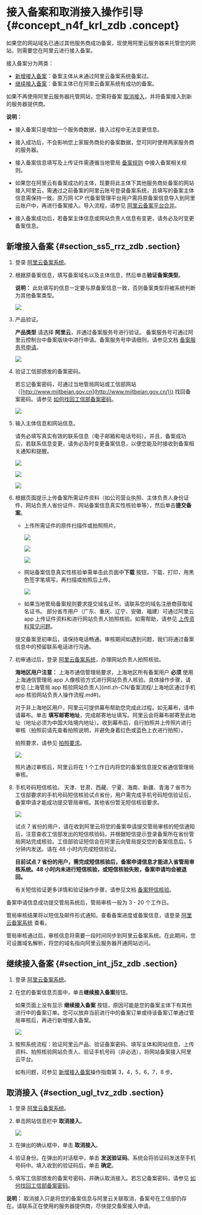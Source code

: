 # 接入备案和取消接入操作引导 {#concept_n4f_krl_zdb .concept}

如果您的网站域名已通过其他服务商成功备案，现使用阿里云服务器来托管您的网站，则需要您在阿里云进行接入备案。

接入备案分为两类：

-   [新增接入备案](#section_ss5_rrz_zdb)：备案主体从未通过阿里云备案系统备案过。
-   [继续接入备案](#section_int_j5z_zdb)：备案主体已在阿里云备案系统有成功的备案。

如果不再使用阿里云服务器托管网站，您需将备案 [取消接入](#section_ugl_tvz_zdb)，并将备案接入到新的服务器提供商。

**说明：** 

-   接入备案只是增加一个服务商数据，接入过程中无法变更信息。

-   接入成功后，不会影响您上家服务商处的备案数据，您可同时使用两家服务商的服务器。

-   接入备案信息填写及上传证件需遵循当地管局 [备案规则](https://beian.aliyun.com/#MapDataContainer) 中接入备案相关规则。

-   如果您在阿里云有备案成功的主体，现要将此主体下其他服务商处备案的网站接入阿里云，需通过之前备案的阿里云账号登录备案系统，且填写的备案主体信息需保持一致。原万网 ICP 代备案管理平台用户需将原备案信息导入到阿里云账户中，再进行备案接入。导入流程，请参见 [阿里云备案平台合并](https://help.aliyun.com/document_detail/48581.html)。

-   接入备案成功后，若备案主体信息或网站负责人信息有变更，请务必及时变更备案信息。

## 新增接入备案 {#section_ss5_rrz_zdb .section}

1.  登录 [阿里云备案系统](https://beian.aliyun.com/order/)。
2.  根据原备案信息，填写备案域名以及主体信息，然后单击**验证备案类型**。

    **说明：** 此处填写的信息一定要与原备案信息一致，否则备案类型将被系统判断为其他备案类型。

    ![](http://static-aliyun-doc.oss-cn-hangzhou.aliyuncs.com/assets/img/14196/5652_zh-CN.jpg)

3.  产品验证。

    **产品类型** 请选择 **阿里云**，并通过备案服务号进行验证。 备案服务号可通过阿里云控制台中备案版块中进行申请。备案服务号申请细则，请参见文档 [备案服务号申请](intl.zh-CN/备案流程/备案服务号申请方法与使用限制说明.md#)。

    ![](http://static-aliyun-doc.oss-cn-hangzhou.aliyuncs.com/assets/img/14198/5747_zh-CN.jpg)

4.  验证工信部颁发的备案密码。

    若忘记备案密码，可通过当地管局网站或工信部网站（[http://www.miitbeian.gov.cn](http://www.miitbeian.gov.cn/)\) 找回备案密码。请参见 [如何找回工信部备案密码](../../../../intl.zh-CN/常见问题/其他/如何找回工信部备案密码？.md#)。

    ![](http://static-aliyun-doc.oss-cn-hangzhou.aliyuncs.com/assets/img/14198/5751_zh-CN.jpg)

5.  输入主体信息和网站信息。

    请务必填写真实有效的联系信息（电子邮箱和电话号码）。并且，备案成功后，若联系信息变更，请务必及时变更备案信息，以便您能及时接收到备案相关通知和提醒。

    ![](http://static-aliyun-doc.oss-cn-hangzhou.aliyuncs.com/assets/img/14198/6178_zh-CN.png)

    ![](http://static-aliyun-doc.oss-cn-hangzhou.aliyuncs.com/assets/img/14198/6179_zh-CN.png)

    ![](http://static-aliyun-doc.oss-cn-hangzhou.aliyuncs.com/assets/img/14198/6180_zh-CN.png)

6.  根据页面提示上传备案所需证件资料（如公司营业执照、主体负责人身份证件、网站负责人省份证件、网站备案信息真实性核验单等），然后单击**提交备案**。

    -   上传所需证件的原件扫描件或拍照照片。

        ![](http://static-aliyun-doc.oss-cn-hangzhou.aliyuncs.com/assets/img/14198/6181_zh-CN.png)

        ![](http://static-aliyun-doc.oss-cn-hangzhou.aliyuncs.com/assets/img/14198/6182_zh-CN.png)

        ![](http://static-aliyun-doc.oss-cn-hangzhou.aliyuncs.com/assets/img/14198/6183_zh-CN.png)

    -   网站备案信息真实性核验单需单击此页面中**下载** 按钮，下载、打印，用黑色签字笔填写，再扫描或拍照后上传。

        ![](http://static-aliyun-doc.oss-cn-hangzhou.aliyuncs.com/assets/img/14196/5663_zh-CN.png)

    -   如果当地管局备案规则要求提交域名证书，请联系您的域名注册商获取域名证书。
    部分省市用户（广东、重庆、辽宁、安徽、福建）可通过阿里云 app 上传证件资料和进行网站负责人拍照核验。如需帮助，请参见 [上传资料常见问题](../../../../intl.zh-CN/常见问题/上传资料.md#)。

    提交备案至初审后，请保持电话畅通。审核期间如遇到问题，我们将通过备案信息中的预留联系电话进行沟通。

7.  初审通过后，登录 [阿里云备案系统](https://beian.aliyun.com/order/selfBaIndex.htm)，办理网站负责人拍照核验。

    **海地区用户注意：** 上海市通信管理局要求，上海地区所有备案用户 **必须** 使用上海通信管理局 app 人像核验方式进行网站负责人核验。具体操作步骤，请参见 [上海管局 app 核验网站负责人](intl.zh-CN/备案流程/上海地区通过手机 app 核验网站负责人操作流程.md#)。

    对于非上海地区用户，阿里云可提供幕布帮助您完成此过程。如无幕布，请申请幕布。单击 **填写邮寄地址**，完成邮寄地址填写。阿里云会将幕布邮寄至此地址（地址必须为中国大陆境内地址）。收到幕布后，自行拍照并上传照片进行审核（拍照前请先查看拍照说明，并避免身着红色或蓝色上衣进行拍照）。

    拍照要求，请参见 [拍照要求](../../../../intl.zh-CN/常见问题/拍照核验.md#section_tb4_cht_zdb)。

    ![](http://static-aliyun-doc.oss-cn-hangzhou.aliyuncs.com/assets/img/14196/5688_zh-CN.png)

    照片通过审核后，阿里云将在 1 个工作日内将您的备案信息提交省通信管理局审核。

8.  手机号码短信核验。 天津、甘肃、西藏、宁夏、海南、新疆、青海 7 省市为工信部要求的手机号码短信核验试点省份，用户需完成手机号码短信验证后，备案申请才能成功提交管局审核。其他省份暂无短信核验要求。

    ![](http://static-aliyun-doc.oss-cn-hangzhou.aliyuncs.com/assets/img/14196/5690_zh-CN.jpg)

    试点 7 省份的用户，请在收到阿里云将您的备案申请提交管局审核的短信通知后，注意查收工信部发出的短信核验码，并根据短信提示登录备案所在省份管局网站完成核验。工信部验证短信会在阿里云向管局提交您的备案信息后，5 分钟内发送。请在 48 小时内完成短信验证。

    **目前试点 7 省份的用户，需完成短信核验后，备案申请信息才能进入省管局审核系统。48 小时内未进行短信核验，或短信核验失败，备案申请均会被退回。**

    有关短信验证更多详情和验证操作步骤，请参见文档 [备案短信核验](intl.zh-CN/备案流程/备案短信核验.md#)。


备案申请信息成功提交管局系统后，管局审核一般为 3 - 20 个工作日。

管局审核结果将以短信及邮件形式通知。查看备案进度或备案信息，请登录 [阿里云备案系统](https://beian.aliyun.com/order/index) 查看。

管局审核通过后，审核信息将需要一段时间同步到阿里云备案系统。在此期间，您可设置域名解析，将您的域名指向阿里云服务器开通网站访问。

## 继续接入备案 {#section_int_j5z_zdb .section}

1.  登录 [阿里云备案系统](https://beian.aliyun.com/order/)。
2.  在您的备案信息页面中，单击**继续接入备案**按钮。

    如果页面上没有显示 **继续接入备案** 按钮，原因可能是您的备案主体下有其他进行中的备案订单。您可以放弃当前进行中的备案订单或待该备案订单通过管局审核后，再进行新增接入备案。

    ![](http://static-aliyun-doc.oss-cn-hangzhou.aliyuncs.com/assets/img/14198/5755_zh-CN.png)

3.  按照系统流程：验证阿里云产品、验证备案密码、填写主体和网站信息、上传资料、拍照核验网站负责人、验证手机号码（非必选），将网站备案接入阿里云平台。

    如有问题，可参见 [新增接入备案](#section_ss5_rrz_zdb)操作指南第 3，4，5，6，7，8 步。


## 取消接入 {#section_ugl_tvz_zdb .section}

1.  登录 [阿里云备案系统](https://beian.aliyun.com/)。
2.  单击网站信息栏中 **取消接入**。

    ![](http://static-aliyun-doc.oss-cn-hangzhou.aliyuncs.com/assets/img/14198/5755_zh-CN.png)

3.  在弹出的确认框中，单击 **取消接入**。
4.  验证身份。在弹出的对话框中，单击 **发送验证码**。系统会将验证码发送至手机号码中。填入收到的验证码后，单击 **确定**。
5.  填写工信部颁发的备案号密码，并确认取消接入。若忘记备案密码，请参见 [如何找回工信部备案密码](../../../../intl.zh-CN/常见问题/其他/如何找回工信部备案密码？.md#)。

**说明：** 取消接入只是将您的备案信息与阿里云关联取消，备案号在工信部仍存在。请联系正在使用的服务器提供商，尽快提交备案接入申请。

